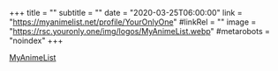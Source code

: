 +++
title = ""
subtitle = ""
date = "2020-03-25T06:00:00"
link = "https://myanimelist.net/profile/YourOnlyOne"
#linkRel = ""
image = "https://rsc.youronly.one/img/logos/MyAnimeList.webp"
#metarobots = "noindex"
+++

<a href="https://myanimelist.net/profile/YourOnlyOne" rel="me noopener external nofollow" referrerpolicy="strict-origin-when-cross-origin">MyAnimeList</a>
